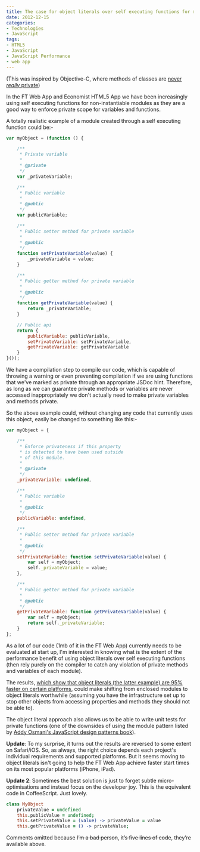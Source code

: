 ```yaml
---
title: The case for object literals over self executing functions for modular javascript
date: 2012-12-15
categories:
- Technologies
- JavaScript
tags:
- HTML5
- JavaScript
- JavaScript Performance
- web app
---
```

(This was inspired by Objective-C, where methods of classes are [never *really* private](http://stackoverflow.com/questions/2158660/why-doesnt-objective-c-support-private-methods))

In the FT Web App and Economist HTML5 App we have been increasingly using self executing functions for non-instantiable modules as they are a good way to enforce private scope for variables and functions.

A totally realistic example of a module created through a self executing function could be:-

```js
var myObject = (function () {

	/**
	 * Private variable
	 *
	 * @private
	 */
	var _privateVariable;

	/**
	 * Public variable
	 *
	 * @public
	 */
	var publicVariable;

	/**
	 * Public setter method for private variable
	 *
	 * @public
	 */
	function setPrivateVariable(value) {
		_privateVariable = value;
	}

	/**
	 * Public getter method for private variable
	 *
	 * @public
	 */
	function getPrivateVariable(value) {
		return _privateVariable;
	}

	// Public api
	return {
		publicVariable: publicVariable,
		setPrivateVariable: setPrivateVariable,
		getPrivateVariable: getPrivateVariable
	}
}());
```

We have a compilation step to compile our code, which is capable of throwing a warning or even preventing compilation if we are using functions that we've marked as private through an appropriate JSDoc hint. Therefore, as long as we can guarantee private methods or variables are never accessed inappropriately we don't actually need to make private variables and methods private.

So the above example could, without changing any code that currently uses this object, easily be changed to something like this:-

```js
var myObject = {

	/**
	 * Enforce privateness if this property
	 * is detected to have been used outside
	 * of this module.
	 *
	 * @private
	 */
	_privateVariable: undefined,

	/**
	 * Public variable
	 *
	 * @public
	 */
	publicVariable: undefined,

	/**
	 * Public setter method for private variable
	 *
	 * @public
	 */
	setPrivateVariable: function setPrivateVariable(value) {
		var self = myObject;
		self._privateVariable = value;
	},

	/**
	 * Public getter method for private variable
	 *
	 * @public
	 */
	getPrivateVariable: function getPrivateVariable(value) {
		var self = myObject;
		return self._privateVariable;
	}
};
```
As a lot of our code (1mb of it in the FT Web App) currently needs to be evaluated at start up, I'm interested in knowing what is the extent of the performance benefit of using object literals over self executing functions (then rely purely on the compiler to catch any violation of private methods and variables of each module).

The results, [which show that object literals (the latter example) are 95% faster on certain platforms](http://jsperf.com/self-executing-vs-literal), could make shifting from enclosed modules to object literals worthwhile (assuming you have the infrastructure set up to stop other objects from accessing properties and methods they should not be able to).

The object literal approach also allows us to be able to write unit tests for private functions (one of the downsides of using the module pattern listed by [Addy Osmani's JavaScript design patterns book](https://addyosmani.com/resources/essentialjsdesignpatterns/book/#modulepatternjavascript)).

**Update**: To my surprise, it turns out the results are reversed to some extent on Safari/iOS. So, as always, the right choice depends each project's individual requirements and supported platforms. But it seems moving to object literals isn't going to help the FT Web App achieve faster start times on its most popular platforms (iPhone, iPad).

**Update 2**: Sometimes the best solution is just to forget subtle micro-optimisations and instead focus on the developer joy. This is the equivalent code in CoffeeScript. Just lovely.

```coffee
class MyObject
	privateValue = undefined
	this.publicValue = undefined;
	this.setPrivateValue = (value) -> privateValue = value
	this.getPrivateValue = () -> privateValue;
```

Comments omitted because ~~I’m a bad person~~, ~~it’s five lines of code~~, they’re available above.
